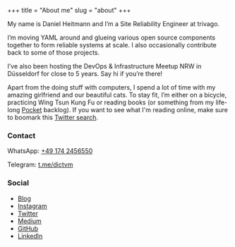+++
title = "About me"
slug = "about"
+++

My name is Daniel Heitmann and I’m a Site Reliability Engineer at trivago.

I’m moving YAML around and glueing various open source components together to form reliable systems at scale. I also occasionally contribute back to some of those projects.

I’ve also been hosting the DevOps & Infrastructure Meetup NRW in Düsseldorf for close to 5 years. Say hi if you’re there!

Apart from the doing stuff with computers, I spend a lot of time with my amazing girlfriend and our beautiful cats. To stay fit, I’m either on a bicycle, practicing Wing Tsun Kung Fu or reading books (or something from my life-long [Pocket](https://getpocket.com) backlog). If you want to see what I'm reading online, make sure to boomark this [Twitter search](https://twitter.com/search?q=from%3A%40dictvm%20%23justread&src=typed_query&f=live).

### Contact
WhatsApp: [+49 174 2456550](tel:00491742456550)

Telegram: [t.me/dictvm](https://t.me/@dictvm)

### Social
* [Blog](https://blog.dictvm.org)
* [Instagram](https://instagram.com/dictvm)
* [Twitter](https://instagram/dictvm)
* [Medium](https://medium.com/@dictvm)
* [GitHub](https://github.com/dictvm)
* [LinkedIn](https://www.linkedin.com/in/danielheitmannsre)